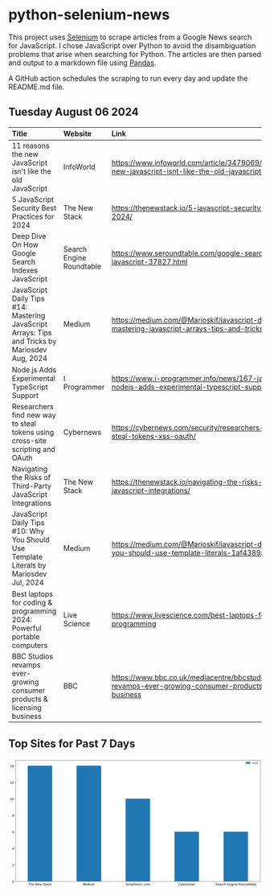 # python-selenium-news

This project uses [Selenium](https://www.seleniumhq.org/) to scrape articles from a Google News search for JavaScript.
I chose JavaScript over Python to avoid the disambiguation problems that arise when searching for Python.
The articles are then parsed and output to a markdown file using [Pandas](https://pandas.pydata.org/).

A GitHub action schedules the scraping to run every day and update the README.md file.

## Tuesday August 06 2024


| Title                                                                                            | Website                  | Link                                                                                                                       |
|:-------------------------------------------------------------------------------------------------|:-------------------------|:---------------------------------------------------------------------------------------------------------------------------|
| 11 reasons the new JavaScript isn’t like the old JavaScript                                      | InfoWorld                | https://www.infoworld.com/article/3479069/11-reasons-the-new-javascript-isnt-like-the-old-javascript.html                  |
| 5 JavaScript Security Best Practices for 2024                                                    | The New Stack            | https://thenewstack.io/5-javascript-security-best-practices-for-2024/                                                      |
| Deep Dive On How Google Search Indexes JavaScript                                                | Search Engine Roundtable | https://www.seroundtable.com/google-search-indexes-javascript-37827.html                                                   |
| JavaScript Daily Tips #14: Mastering JavaScript Arrays: Tips and Tricks  by Mariosdev  Aug, 2024 | Medium                   | https://medium.com/@Marioskif/javascript-daily-tips-14-mastering-javascript-arrays-tips-and-tricks-d76382d14d2c            |
| Node.js Adds Experimental TypeScript Support                                                     | I Programmer             | https://www.i-programmer.info/news/167-javascript/17367-nodejs-adds-experimental-typescript-support.html                   |
| Researchers find new way to steal tokens using cross-site scripting and OAuth                    | Cybernews                | https://cybernews.com/security/researchers-find-new-way-to-steal-tokens-xss-oauth/                                         |
| Navigating the Risks of Third-Party JavaScript Integrations                                      | The New Stack            | https://thenewstack.io/navigating-the-risks-of-third-party-javascript-integrations/                                        |
| JavaScript Daily Tips #10: Why You Should Use Template Literals  by Mariosdev  Jul, 2024         | Medium                   | https://medium.com/@Marioskif/javascript-daily-tips-10-why-you-should-use-template-literals-1af4389abaf2                   |
| Best laptops for coding & programming 2024: Powerful portable computers                          | Live Science             | https://www.livescience.com/best-laptops-for-coding-and-programming                                                        |
| BBC Studios revamps ever-growing consumer products & licensing business                          | BBC                      | https://www.bbc.co.uk/mediacentre/bbcstudios/2024/bbcstudios-revamps-ever-growing-consumer-products-and-licensing-business |
## Top Sites for Past 7 Days

![Graph of Top Sites](https://raw.githubusercontent.com/dan-mba/python-selenium-news/main/last-week.png)

